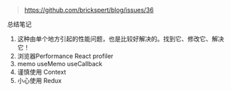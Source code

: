> https://github.com/brickspert/blog/issues/36

总结笔记

1. 这种由单个地方引起的性能问题，也是比较好解决的。找到它、修改它、解决它！
2. 浏览器Performance React profiler
3. memo useMemo useCallback
4. 谨慎使用 Context
5. 小心使用 Redux